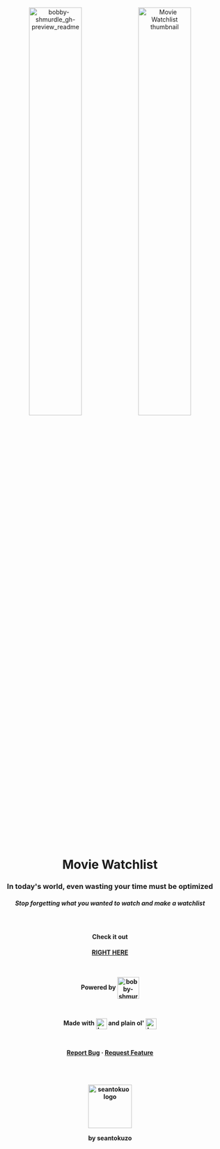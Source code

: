 <div align="center">
<br>
<p align="center">
  <img align="center" width="49%" margin="20px" alt="bobby-shmurdle_gh-preview_readme" src="https://seantokuzo-bucket.s3.us-west-1.amazonaws.com/portfolio-img/project-images/movie-watchlist_readme-img1.png">
  <img align="center" width="49%" alt="Movie Watchlist thumbnail" src="https://seantokuzo-bucket.s3.us-west-1.amazonaws.com/portfolio-img/project-images/movie-watchlist_readme-img2.png">
</p>
<h1 align="center">Movie Watchlist</h1>
<h3 align="center">In today's world, even wasting your time must be optimized</h3>
<h5 align="center">Stop forgetting what you wanted to watch and make a watchlist</h5>
<br>
<h4>Check it out<h4>
<a href="https://seantokuzo.github.io/MovieWatchlist">
RIGHT HERE
<!-- <svg xmlns="http://www.w3.org/2000/svg" fill="#58A6FF" width="50px" viewBox="0 0 448 512"><path d="M256 64C256 46.33 270.3 32 288 32H415.1C415.1 32 415.1 32 415.1 32C420.3 32 424.5 32.86 428.2 34.43C431.1 35.98 435.5 38.27 438.6 41.3C438.6 41.35 438.6 41.4 438.7 41.44C444.9 47.66 447.1 55.78 448 63.9C448 63.94 448 63.97 448 64V192C448 209.7 433.7 224 416 224C398.3 224 384 209.7 384 192V141.3L214.6 310.6C202.1 323.1 181.9 323.1 169.4 310.6C156.9 298.1 156.9 277.9 169.4 265.4L338.7 96H288C270.3 96 256 81.67 256 64V64zM0 128C0 92.65 28.65 64 64 64H160C177.7 64 192 78.33 192 96C192 113.7 177.7 128 160 128H64V416H352V320C352 302.3 366.3 288 384 288C401.7 288 416 302.3 416 320V416C416 451.3 387.3 480 352 480H64C28.65 480 0 451.3 0 416V128z"/></svg> -->
</a>
<br>
<br>
<br>
<p align=center>Powered by 
  <img align="center" width="50px" alt="bobby-shmurdle_gh-preview_readme" src="https://www.themoviedb.org/assets/2/v4/logos/v2/blue_square_1-5bdc75aaebeb75dc7ae79426ddd9be3b2be1e342510f8202baf6bffa71d7f5c4.svg">
</p>
<br>
<p align=center>Made with
  <img align="center" width="25px" alt="bobby-shmurdle_gh-preview_readme" src="https://seantokuzo-bucket.s3.us-west-1.amazonaws.com/portfolio-img/stack-icons/react-icon.svg">
 and plain ol'
  <img align="center" width="25px" alt="bobby-shmurdle_gh-preview_readme" src="https://seantokuzo-bucket.s3.us-west-1.amazonaws.com/portfolio-img/stack-icons/css3-icon.svg">
 </p>
<br>
  <p align="center">
    <a href="https://github.com/seantokuzo/MovieWatchlist/issues">Report Bug</a>
    ·
    <a href="https://github.com/seantokuzo/MovieWatchlist/issues">Request Feature</a>
  </p>
  <br>
  <br>
  <br>
  <img align="center" width="100px" alt="seantokuo logo" src="https://seantokuzo-bucket.s3.us-west-1.amazonaws.com/fav-icons/seantokuzo-logo-purp.png">
  <br>
  <p>by seantokuzo</p>
</div>
